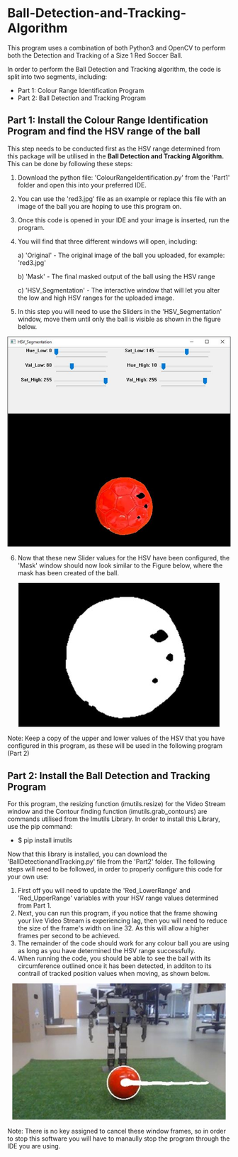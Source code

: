 # Ball-Detection-and-Tracking-Algorithm
This program uses a combination of both Python3 and OpenCV to perform both the Detection and Tracking of a Size 1 Red Soccer Ball.

In order to perform the Ball Detection and Tracking algorithm, the code is split into two segments, including: 
- Part 1: Colour Range Identification Program 
- Part 2: Ball Detection and Tracking Program 

## Part 1: Install the Colour Range Identification Program and find the HSV range of the ball 
This step needs to be conducted first as the HSV range determined from this package will be utilised in the <b> Ball Detection and Tracking Algorithm.</b> This can be done by following these steps: 
  1. Download the python file: 'ColourRangeIdentification.py' from the 'Part1' folder and open this into your preferred IDE. 
  2. You can use the 'red3.jpg' file as an example or replace this file with an image of the ball you are hoping to use this program on. 
  3. Once this code is opened in your IDE and your image is inserted, run the program. 
  4. You will find that three different windows will open, including:
  
       a) 'Original' - The original image of the ball you uploaded, for example: 'red3.jpg'
  
       b) 'Mask' - The final masked output of the ball using the HSV range 
  
       c) 'HSV_Segmentation' - The interactive window that will let you alter the low and high HSV ranges for the uploaded                         image.
  5. In this step you will need to use the Sliders in the 'HSV_Segmentation' window, move them until only the ball is visible as shown        in the figure below.
  
  <p align="center">
  <img src="Images/HSV_Segmentation.JPG">
</p>
                                                
  6. Now that these new Slider values for the HSV have been configured, the 'Mask' window should now look similar to the Figure below,        where the mask has been created of the ball. 
  
   <p align="center">
  <img src="Images/Mask.JPG">
</p> 

  Note: Keep a copy of the upper and lower values of the HSV that you have configured in this program, as these will be used in the         following program (Part 2)
                                                  
 ## Part 2: Install the Ball Detection and Tracking Program
For this program, the resizing function (imutils.resize) for the Video Stream window and the Contour finding function (imutils.grab_contours) are commands utilised from the Imutils Library. In order to install this Library, use the pip command: 
  - $ pip install imutils
  
Now that this library is installed, you can download the 'BallDetectionandTracking.py' file from the 'Part2' folder. 
The following steps will need to be followed, in order to properly configure this code for your own use: 
 1. First off you will need to update the 'Red_LowerRange' and 'Red_UpperRange' variables with your HSV range values determined from         Part 1.
 2. Next, you can run this program, if you notice that the frame showing your live Video Stream is experiencing lag, then you will           need to reduce the size of the frame's width on line 32. As this will allow a higher frames per second to be achieved. 
 3. The remainder of the code should work for any colour ball you are using as long as you have determined the HSV range                     successfully.
 4. When running the code, you should be able to see the ball with its circumference outlined once it has been detected, in additon         to its contrail of tracked position values when moving, as shown below. 
    
<p align="center">
<img src="Images/balldetection.JPG">
</p> 
    
Note: There is no key assigned to cancel these window frames, so in order to stop this software you will have to manaully stop the program through the IDE you are using. 
